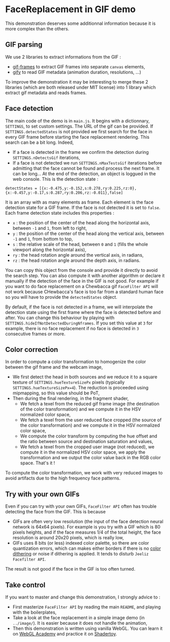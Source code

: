 # FaceReplacement in GIF demo

This demonstration deserves some additionnal information because it is more complex than the others.

## GIF parsing
We use 2 libraries to extract informations from the GIF :
* [gif-frames](https://github.com/benwiley4000/gif-frames) to extract GIF frames into separate `canvas` elements,
* [gify](https://github.com/rfrench/gify/blob/master/example.html) to read GIF metadata (animation duration, resolutions, ...)

To improve the demonstration it may be interesting to merge these 2 libraries (which are both released under MIT license) into 1 library which extract gif metadata and reads frames.

## Face detection
The main code of the demo is in `main.js`. It begins with a dictionnary, `SETTINGS`, to set custom settings. The URL of the gif can be provided. If `SETTINGS.detectedStates` is not provided we first search for the face in every GIF frame before starting the face replacement rendering. This search can be a bit long. Indeed,
  * If a face is detected in the frame we confirm the detection during `SETTINGS.nDetectsGif` iterations,
  * If a face is not detected we run `SETTINGS.nMaxTestsGif` iterations before admitting that the face cannot be found and process the next frame. It can be long...
At the end of the detection, an object is loggued in the web console. This is the detection state :
```
detectStates = [{x:-0.475,y:-0.152,s:0.278,ry:0.225,rz:0},{x:-0.457,y:-0.17,s:0.287,ry:0.206,rz:-0.011},false]
```
It is an array with as many elements as frame. Each element is the face detection state for a GIF frame. If the face is not detected it is set to `false`. Each frame detection state includes this properties :
* `x` : the position of the center of the head along the horizontal axis, between `-1` and `1`, from left to right,
* `y` : the position of the center of the head along the vertical axis, between `-1` and `1`, from bottom to top,
* `s` : the relative scale of the head, between `0` and `1` (fills the whole viewport along the horizontal axis),
* `ry` : the head rotation angle around the vertical axis, in radians,
* `rz` : the head rotation angle around the depth axis, in radians.

You can copy this object from the console and provide it directly to avoid the search step. You can also compute it with another algorithm or declare it manually if the detection of the face in the GIF is not good. For example if you want to do face replacement on a Chewbacca gif `FaceFilter API` will not work because CHewbacca's face is too far from a standard human face so you will have to provide the `detectedStates` object.

By default, if the face is not detected in a frame, we will interpolate the detection state using the first frame where the face is detected before and after. You can change this behaviour by playing with `SETTINGS.hideIfNotDetectedDuringNframes`. If you set this value at `3` for example, there is no face replacement if no face is detected in `3` consecutive frames or more.


## Color correction
In order to compute a color transformation to homogenize the color between the gif frame and the webcam image, 
* We first detect the head in both sources and we reduce it to a square texture of `SETTINGS.hueTextureSizePx` pixels (typically `SETTINGS.hueTextureSizePx=4`). The reduction is proceeded using mipmapping, so this value should be PoT,
* Then during the final rendering, in the fragment shader,
    * We fetch a texel from the reduced gif frame image (the destination of the color transformation) and we compute it in the HSV normalized color space,
    * We fetch a texel from the user reduced face cropped (the source of the color transformation) and we compute it in the HSV normalized color space,
    * We compute the color transform by computing the hue offset and the ratio between source and destination saturation and values,
    * We fetch a texel from the cropped user image (not reduced), we compute it in the normalized HSV color space, we apply the transformation and we output the color value back in the RGB color space. That's it !

To compute the color transformation, we work with very reduced images to avoid artifacts due to the high frequency face patterns.


## Try with your own GIFs
Even if you can try with your own GIFs, `FaceFilter API` often has trouble detecting the face from the GIF. This is because
* GIFs are often very low resolution (the input of the face detection neural network is 64x64 pixels). For example is you try with a GIF which is 80 pixels heights, and if the face measures 1/4 of the total height, the face resolution is around 20x20 pixels, which is really low,
* GIFs uses 8 bits (or less) indexed color palette, so there are color quantization errors, which can makes either borders if there is no [color dithering](https://en.wikipedia.org/wiki/Dither) or noise if dithering is applied. It tends to disturb `Jeeliz Facefilter API`.

The result is not good if the face in the GIF is too often turned.



## Take control
If you want to master and change this demonstration, I strongly advice to :
* First masterize `FaceFilter API` by reading the main `README`, and playing with the boilerplates,
* Take a look at the face replacement in a simple image demo (in `../image/`). It is easier because it does not handle the animation,
* Then this demonstration is written using vanilla WebGL. You can learn it on [WebGL Academy](http://www.webglacademy.com) and practice it on [Shadertoy](https://www.shadertoy.com/).